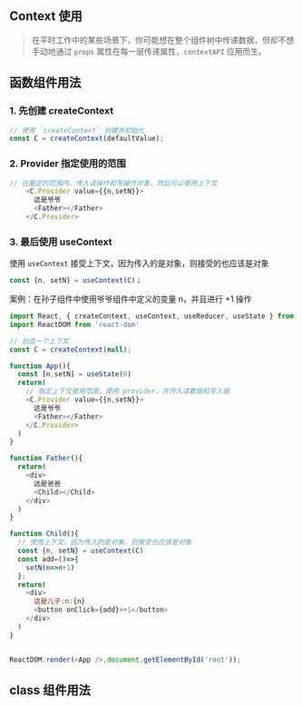 ## Context 使用

> 在平时工作中的某些场景下，你可能想在整个组件树中传递数据，但却不想手动地通过 `props` 属性在每一层传递属性，`contextAPI` 应用而生。

## 函数组件用法

### 1. 先创建 createContext

```js
// 使用 `createContext` 创建并初始化
const C = createContext(defaultValue);
```

### 2. Provider 指定使用的范围

```js
// 在圈定的范围内，传入读操作和写操作对象，然后可以使用上下文
    <C.Provider value={{n,setN}}>
      这是爷爷
      <Father></Father>
    </C.Provider>
```

### 3. 最后使用 useContext

使用 `useContext` 接受上下文，因为传入的是对象，则接受的也应该是对象

```js
const {n, setN} = useContext(C)；
```


案例：在孙子组件中使用爷爷组件中定义的变量 n，并且进行 +1 操作

```js
import React, { createContext, useContext, useReducer, useState } from 'react'
import ReactDOM from 'react-dom'

// 创造一个上下文
const C = createContext(null);

function App(){
  const [n,setN] = useState(0)
  return(
    // 指定上下文使用范围，使用 provider，并传入读数据和写入据
    <C.Provider value={{n,setN}}>
      这是爷爷
      <Father></Father>
    </C.Provider>
  )
}

function Father(){
  return(
    <div>
      这是爸爸
      <Child></Child>
    </div>
  )
}

function Child(){
  // 使用上下文，因为传入的是对象，则接受也应该是对象
  const {n, setN} = useContext(C)
  const add=()=>{
    setN(n=>n+1)
  };
  return(
    <div>
      这是儿子:n:{n}
      <button onClick={add}>+1</button>
    </div>
  )
}


ReactDOM.render(<App />,document.getElementById('root'));
```

## class 组件用法